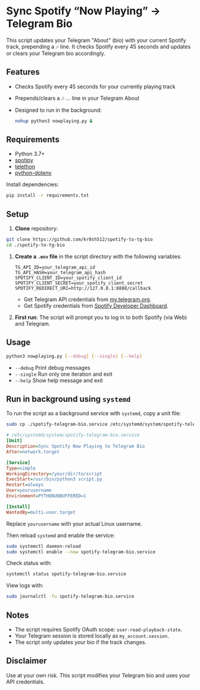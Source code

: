 # Sync Spotify “Now Playing” → Telegram Bio

This script updates your Telegram "About" (bio) with your current Spotify track, prepending a 🎶 line. It checks Spotify every 45 seconds and updates or clears your Telegram bio accordingly.

## Features

- Checks Spotify every 45 seconds for your currently playing track
- Prepends/clears a 🎶 … line in your Telegram About
- Designed to run in the background:

    ```bash
    nohup python3 nowplaying.py &
    ```

## Requirements

- Python 3.7+
- [spotipy](https://spotipy.readthedocs.io/)
- [telethon](https://docs.telethon.dev/)
- [python-dotenv](https://pypi.org/project/python-dotenv/)

Install dependencies:

```bash
pip install -r requirements.txt
```

## Setup

1. **Clone** repository:

```bash
git clone https://github.com/kr0sh512/spotify-to-tg-bio
cd ./spotify-to-tg-bio
```

1. **Create a `.env` file** in the script directory with the following variables:

    ```plain
    TG_API_ID=your_telegram_api_id
    TG_API_HASH=your_telegram_api_hash
    SPOTIFY_CLIENT_ID=your_spotify_client_id
    SPOTIFY_CLIENT_SECRET=your_spotify_client_secret
    SPOTIFY_REDIRECT_URI=http://127.0.0.1:8888/callback
    ```

    - Get Telegram API credentials from [my.telegram.org](https://my.telegram.org).
    - Get Spotify credentials from [Spotify Developer Dashboard](https://developer.spotify.com/dashboard/).

2. **First run**: The script will prompt you to log in to both Spotify (via Web) and Telegram.

## Usage

```bash
python3 nowplaying.py [--debug] [--single] [--help]
```

- `--debug`   Print debug messages
- `--single`  Run only one iteration and exit
- `--help`    Show help message and exit

## Run in background using `systemd`

To run the script as a background service with `systemd`, copy a unit file:

```bash
sudo cp ./spotify-telegram-bio.service /etc/systemd/system/spotify-telegram-bio.service
```

```ini
# /etc/systemd/system/spotify-telegram-bio.service
[Unit]
Description=Sync Spotify Now Playing to Telegram Bio
After=network.target

[Service]
Type=simple
WorkingDirectory=/your/dir/to/script
ExecStart=/usr/bin/python3 script.py
Restart=always
User=yourusername
Environment=PYTHONUNBUFFERED=1

[Install]
WantedBy=multi-user.target
```

Replace `yourusername` with your actual Linux username.

Then reload `systemd` and enable the service:

```bash
sudo systemctl daemon-reload
sudo systemctl enable --now spotify-telegram-bio.service
```

Check status with:

```bash
systemctl status spotify-telegram-bio.service
```

View logs with:

```bash
sudo journalctl -fu spotify-telegram-bio.service
```

## Notes

- The script requires Spotify OAuth scope: `user-read-playback-state`.
- Your Telegram session is stored locally as `my_account.session`.
- The script only updates your bio if the track changes.

## Disclaimer

Use at your own risk. This script modifies your Telegram bio and uses your API credentials.
